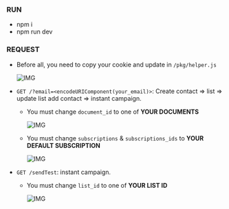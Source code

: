 ### RUN
- npm i
- npm run dev

### REQUEST
- Before all, you need to copy your cookie and update in `/pkg/helper.js`

    ![IMG](https://f5-zpcloud.zdn.vn/1447589949035534044/ea3bf4aa0d2dce73973c.jpg)
    
- `GET /?email=<encodeURIComponent(your_email)>`: Create contact => list => update list add contact => instant campaign. 

    - You must change ```document_id``` to one of **YOUR DOCUMENTS**

        ![IMG](https://f6-zpcloud.zdn.vn/4531526504838092789/d1f1cfef1a68d9368079.jpg)

    - You must change ```subscriptions``` & ```subscriptions_ids``` to **YOUR DEFAULT SUBSCRIPTION**

        ![IMG](https://f7-zpcloud.zdn.vn/8551257000340339811/1646d85f1ed8dd8684c9.jpg)

- `GET /sendTest`: instant campaign.
    - You must change ```list_id``` to one of **YOUR LIST ID**

        ![IMG](https://f6-zpcloud.zdn.vn/6384463948848176456/b8c20f8cc00b03555a1a.jpg)